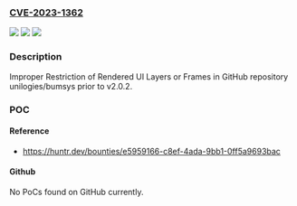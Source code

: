 ### [CVE-2023-1362](https://cve.mitre.org/cgi-bin/cvename.cgi?name=CVE-2023-1362)
![](https://img.shields.io/static/v1?label=Product&message=unilogies%2Fbumsys&color=blue)
![](https://img.shields.io/static/v1?label=Version&message=%3C%20v2.0.2%20&color=brighgreen)
![](https://img.shields.io/static/v1?label=Vulnerability&message=CWE-1021%20Improper%20Restriction%20of%20Rendered%20UI%20Layers%20or%20Frames&color=brighgreen)

### Description

Improper Restriction of Rendered UI Layers or Frames in GitHub repository unilogies/bumsys prior to v2.0.2.

### POC

#### Reference
- https://huntr.dev/bounties/e5959166-c8ef-4ada-9bb1-0ff5a9693bac

#### Github
No PoCs found on GitHub currently.

